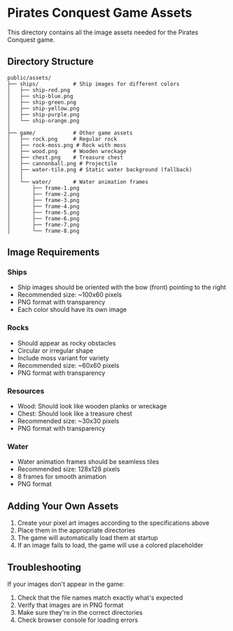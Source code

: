 # Pirates Conquest Game Assets

This directory contains all the image assets needed for the Pirates Conquest game.

## Directory Structure

```
public/assets/
├── ships/           # Ship images for different colors
│   ├── ship-red.png
│   ├── ship-blue.png
│   ├── ship-green.png
│   ├── ship-yellow.png
│   ├── ship-purple.png
│   └── ship-orange.png
│
├── game/            # Other game assets
│   ├── rock.png     # Regular rock
│   ├── rock-moss.png # Rock with moss
│   ├── wood.png     # Wooden wreckage
│   ├── chest.png    # Treasure chest
│   ├── cannonball.png # Projectile
│   ├── water-tile.png # Static water background (fallback)
│   │
│   └── water/       # Water animation frames
│       ├── frame-1.png
│       ├── frame-2.png
│       ├── frame-3.png
│       ├── frame-4.png
│       ├── frame-5.png
│       ├── frame-6.png
│       ├── frame-7.png
│       └── frame-8.png
```

## Image Requirements

### Ships
- Ship images should be oriented with the bow (front) pointing to the right
- Recommended size: ~100x60 pixels
- PNG format with transparency
- Each color should have its own image

### Rocks
- Should appear as rocky obstacles
- Circular or irregular shape
- Include moss variant for variety
- Recommended size: ~60x60 pixels
- PNG format with transparency

### Resources
- Wood: Should look like wooden planks or wreckage
- Chest: Should look like a treasure chest
- Recommended size: ~30x30 pixels
- PNG format with transparency

### Water
- Water animation frames should be seamless tiles
- Recommended size: 128x128 pixels
- 8 frames for smooth animation
- PNG format

## Adding Your Own Assets

1. Create your pixel art images according to the specifications above
2. Place them in the appropriate directories
3. The game will automatically load them at startup
4. If an image fails to load, the game will use a colored placeholder

## Troubleshooting

If your images don't appear in the game:
1. Check that the file names match exactly what's expected
2. Verify that images are in PNG format
3. Make sure they're in the correct directories
4. Check browser console for loading errors 